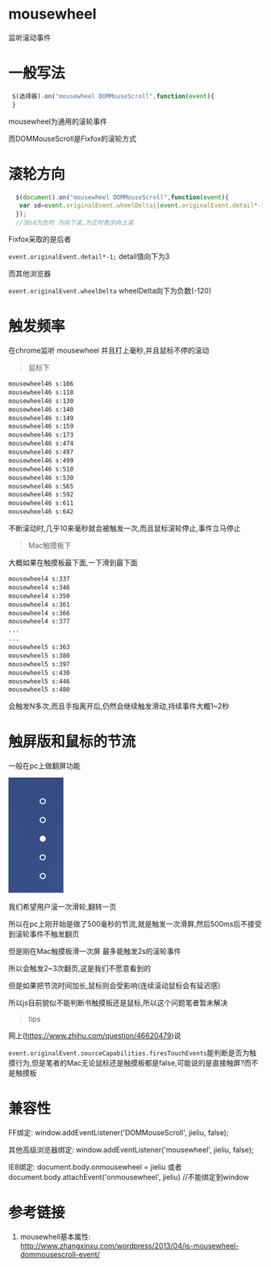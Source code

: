 # mousewheel

监听滚动事件

# 一般写法

```javascript
 $(选择器).on("mousewheel DOMMouseScroll",function(event){
 }
```
mousewheel为通用的滚轮事件

而DOMMouseScroll是Fixfox的滚轮方式

# 滚轮方向

```javascript
  $(document).on("mousewheel DOMMouseScroll",function(event){
   var sd=event.originalEvent.wheelDelta||event.originalEvent.detail*-1;
  });
  //当sd为负时 为向下滚,为正时表示向上滚
```

Fixfox采取的是后者

`event.originalEvent.detail*-1;` detail值向下为3

而其他浏览器

`event.originalEvent.wheelDelta` wheelDelta向下为负数(-120)

# 触发频率

在chrome监听 mousewheel 并且打上毫秒,并且鼠标不停的滚动

> 鼠标下 

```bash
mousewheel46 s:106
mousewheel46 s:118
mousewheel46 s:130
mousewheel46 s:140
mousewheel46 s:149
mousewheel46 s:159
mousewheel46 s:173
mousewheel46 s:474
mousewheel46 s:497
mousewheel46 s:499
mousewheel46 s:510
mousewheel46 s:530
mousewheel46 s:565
mousewheel46 s:592
mousewheel46 s:611
mousewheel46 s:642

```
不断滚动时,几乎10来毫秒就会被触发一次,而且鼠标滚轮停止,事件立马停止

> Mac触摸板下

大概如果在触摸板最下面,一下滑到最下面

```bash
mousewheel4 s:337
mousewheel4 s:346
mousewheel4 s:350
mousewheel4 s:361
mousewheel4 s:366
mousewheel4 s:377
...
...
mousewheel5 s:363
mousewheel5 s:380
mousewheel5 s:397
mousewheel5 s:430
mousewheel5 s:446
mousewheel5 s:480
```

会触发N多次,而且手指离开后,仍然会继续触发滑动,持续事件大概1~2秒

# 触屏版和鼠标的节流

一般在pc上做翻屏功能

![滑轮](/assets/QQ20170217-0.png)

我们希望用户滚一次滑轮,翻转一页

所以在pc上刚开始是做了500毫秒的节流,就是触发一次滑屏,然后500ms后不接受到滚轮事件不触发翻页

但是刚在Mac触摸板滑一次屏 最多能触发2s的滚轮事件

所以会触发2~3次翻页,这是我们不愿意看到的

但是如果把节流时间加长,鼠标则会受影响(连续滚动鼠标会有延迟感)

所以js目前貌似不能判断书触摸板还是鼠标,所以这个问题笔者暂未解决

> tips

网上(https://www.zhihu.com/question/46620479)说

`event.originalEvent.sourceCapabilities.firesTouchEvents`能判断是否为触摸行为,但是笔者的Mac无论鼠标还是触摸板都是false,可能说的是直接触屏?而不是触摸板

# 兼容性

FF绑定: window.addEventListener('DOMMouseScroll', jieliu, false);

其他高级浏览器绑定: window.addEventListener('mousewheel', jieliu, false);

IE8绑定: document.body.onmousewheel = jieliu 或者  document.body.attachEvent('onmousewheel', jieliu) //不能绑定到window

# 参考链接

1. mousewhell基本属性: http://www.zhangxinxu.com/wordpress/2013/04/js-mousewheel-dommousescroll-event/